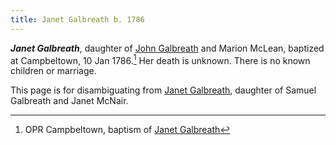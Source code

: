```yaml
---
title: Janet Galbreath b. 1786
---
```

***Janet Galbreath***, daughter of [John Galbreath](/people/galbreath-john-1760.md) and Marion McLean, baptized at Campbeltown, 10 Jan 1786.[^janet-birth] Her death is unknown. There is no known children or marriage. 

This page is for disambiguating from [Janet Galbreath](/people/galbreath-janet-1785.md), daughter of Samuel Galbreath and Janet McNair.

[^janet-birth]: OPR Campbeltown, baptism of [Janet Galbreath](/sources/opr-campbeltown-births.md#1786-01-10-janet-galbreath)
